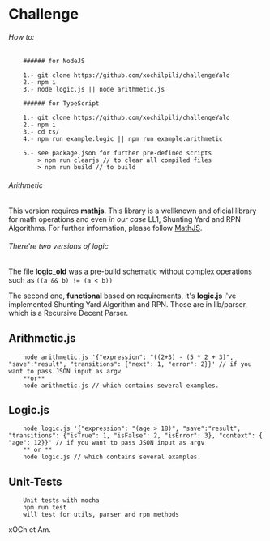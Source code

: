 # Challenge

###### How to: 
```
	###### for NodeJS

	1.- git clone https://github.com/xochilpili/challengeYalo
	2.- npm i
	3.- node logic.js || node arithmetic.js

	###### for TypeScript

	1.- git clone https://github.com/xochilpili/challengeYalo
	2.- npm i
	3.- cd ts/
	4.- npm run example:logic || npm run example:arithmetic
	
	5.- see package.json for further pre-defined scripts
		> npm run clearjs // to clear all compiled files
		> npm run build // to build
```

###### Arithmetic

This version requires **mathjs**. This library is a wellknown and oficial library for math operations and even _in our case_
LL1, Shunting Yard and RPN Algorithms. For further information, please follow [MathJS](https://mathjs.org/).

###### There're two versions of logic
The file **logic_old** was a pre-build schematic without complex operations such as ```((a && b) != (a < b))```

The second one, **functional** based on requirements, it's **logic.js** i've implemented Shunting Yard Algorithm and RPN. Those are in lib/parser, which is a Recursive Decent Parser.


## Arithmetic.js

```
	node arithmetic.js '{"expression": "((2+3) - (5 * 2 + 3)", "save":"result", "transitions": {"next": 1, "error": 2}}' // if you want to pass JSON input as argv
	**or**
	node arithmetic.js // which contains several examples.
```

## Logic.js

```
	node logic.js '{"expression": "(age > 18)", "save":"result", "transitions": {"isTrue": 1, "isFalse": 2, "isError": 3}, "context": { "age": 12}}' // if you want to pass JSON input as argv
	** or **
	node logic.js // which contains several examples.
```

## Unit-Tests
```
	Unit tests with mocha
	npm run test
	will test for utils, parser and rpn methods
```

xOCh et Am.
	
